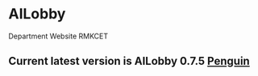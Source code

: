 # AILobby
Department Website RMKCET
<br>
## Current latest version is AILobby 0.7.5 [Penguin](//ailobby.herokuapp.com)
